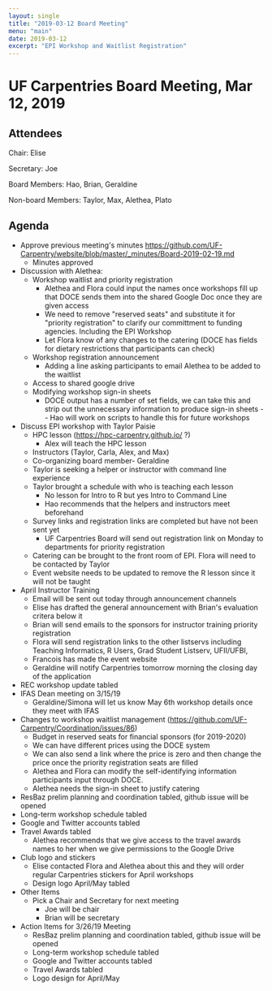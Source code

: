 ```yaml
---
layout: single
title: "2019-03-12 Board Meeting"
menu: "main"
date: 2019-03-12
excerpt: "EPI Workshop and Waitlist Registration"
---
```


# UF Carpentries Board Meeting, Mar 12, 2019

## Attendees
Chair: Elise

Secretary: Joe

Board Members: Hao, Brian, Geraldine

Non-board Members: Taylor, Max, Alethea, Plato 

## Agenda
* Approve previous meeting's minutes 
    https://github.com/UF-Carpentry/website/blob/master/_minutes/Board-2019-02-19.md
    * Minutes approved
* Discussion with Alethea: 
    * Workshop waitlist and priority registration
        * Alethea and Flora could input the names once workshops fill up that DOCE sends them into the shared Google Doc once they are given access
        * We need to remove "reserved seats" and substitute it for "priority registration" to clarify our committment to funding agencies. Including the EPI Workshop
        * Let Flora know of any changes to the catering (DOCE has fields for dietary restrictions that participants can check)
    * Workshop registration announcement
        * Adding a line asking participants to email Alethea to be added to the waitlist 
    * Access to shared google drive
    * Modifying workshop sign-in sheets
        * DOCE output has a number of set fields, we can take this and strip out the unnecessary information to produce sign-in sheets -- Hao will work on scripts to handle this for future workshops
* Discuss EPI workshop with Taylor Paisie
    * HPC lesson (https://hpc-carpentry.github.io/ ?)
        * Alex will teach the HPC lesson 
    * Instructors (Taylor, Carla, Alex, and Max)
    * Co-organizing board member- Geraldine 
    * Taylor is seeking a helper or instructor with command line experience 
    * Taylor brought a schedule with who is teaching each lesson
        * No lesson for Intro to R but yes Intro to Command Line
        * Hao recommends that the helpers and instructors meet beforehand
    * Survey links and registration links are completed but have not been sent yet
        * UF Carpentries Board will send out registration link on Monday to departments for priority registration 
    * Catering can be brought to the front room of EPI. Flora will need to be contacted by Taylor
    * Event website needs to be updated to remove the R lesson since it will not be taught
* April Instructor Training
    * Email will be sent out today through announcement channels
    * Elise has drafted the general announcement with Brian's evaluation critera below it
    * Brian will send emails to the sponsors for instructor training priority registration 
    * Flora will send registration links to the other listservs including Teaching Informatics, R Users, Grad Student Listserv, UFII/UFBI,
    * Francois has made the event website
    * Geraldine will notify Carpentries tomorrow morning the closing day of the application
* REC workshop update tabled
* IFAS Dean meeting on 3/15/19
    * Geraldine/Simona will let us know May 6th workshop details once they meet with IFAS
* Changes to workshop waitlist management 
(https://github.com/UF-Carpentry/Coordination/issues/86)
    * Budget in reserved seats for financial sponsors (for 2019-2020)
    * We can have different prices using the DOCE system
    * We can also send a link where the price is zero and then change the price once the priority registration seats are filled
    * Alethea and Flora can modify the self-identifying information participants input through DOCE. 
    * Alethea needs the sign-in sheet to justify catering 
* ResBaz prelim planning and coordination tabled, github issue will be opened 
* Long-term workshop schedule tabled
* Google and Twitter accounts tabled
* Travel Awards tabled
    * Alethea recommends that we give access to the travel awards names to her when we give permissions to the Google Drive 
* Club logo and stickers
    * Elise contacted Flora and Alethea about this and they will order regular Carpentries stickers for April workshops
    * Design logo April/May tabled
* Other Items
    * Pick a Chair and Secretary for next meeting
        * Joe will be chair
        * Brian will be secretary 
* Action Items for 3/26/19 Meeting
    * ResBaz prelim planning and coordination tabled, github issue will be opened 
    * Long-term workshop schedule tabled
    * Google and Twitter accounts tabled
    * Travel Awards tabled
    * Logo design for April/May
